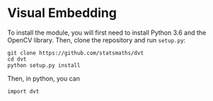 # Visual Embedding

To install the module, you will first need to install Python 3.6 and the
OpenCV library. Then, clone the repository and run `setup.py`:

```
git clone https://github.com/statsmaths/dvt
cd dvt
python setup.py install
```

Then, in python, you can

```
import dvt


```

